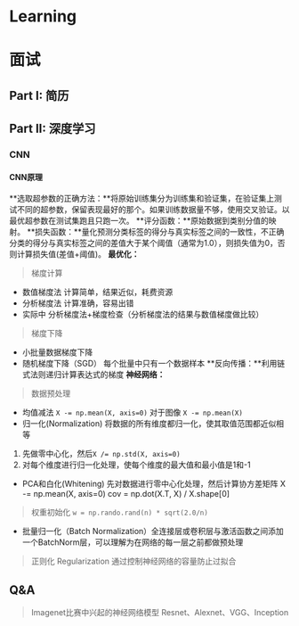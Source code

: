# Learning
# 面试
## Part I: 简历
## Part II: 深度学习
### CNN
#### CNN原理
**选取超参数的正确方法：**将原始训练集分为训练集和验证集，在验证集上测试不同的超参数，保留表现最好的那个。如果训练数据量不够，使用交叉验证。以最优超参数在测试集跑且只跑一次。
**评分函数：**原始数据到类别分值的映射。
**损失函数：**量化预测分类标签的得分与真实标签之间的一致性，不正确分类的得分与真实标签之间的差值大于某个阈值（通常为1.0），则损失值为0，否则计算损失值(差值+阈值)。
**最优化：**
> 梯度计算
- 数值梯度法 计算简单，结果近似，耗费资源
- 分析梯度法 计算准确，容易出错
- 实际中 分析梯度法+梯度检查（分析梯度法的结果与数值梯度做比较）
> 梯度下降
- 小批量数据梯度下降
- 随机梯度下降（SGD） 每个批量中只有一个数据样本
**反向传播：**利用链式法则递归计算表达式的梯度
**神经网络：**
> 数据预处理
- 均值减法  `X -= np.mean(X, axis=0)` 对于图像 `X -= np.mean(X)`
- 归一化(Normalization)  将数据的所有维度都归一化，使其取值范围都近似相等
1. 先做零中心化，然后`X /= np.std(X, axis=0)`
2. 对每个维度进行归一化处理，使每个维度的最大值和最小值是1和-1
- PCA和白化(Whitening)  先对数据进行零中心化处理，然后计算协方差矩阵
	X -= np.mean(X, axis=0)
	cov = np.dot(X.T, X) / X.shape[0]
> 权重初始化
`w = np.rando.rand(n) * sqrt(2.0/n)`
- 批量归一化（Batch Normalization）全连接层或卷积层与激活函数之间添加一个BatchNorm层，可以理解为在网络的每一层之前都做预处理
> 正则化 Regularization  通过控制神经网络的容量防止过拟合
## Q&A
> Imagenet比赛中兴起的神经网络模型
Resnet、Alexnet、VGG、Inception

